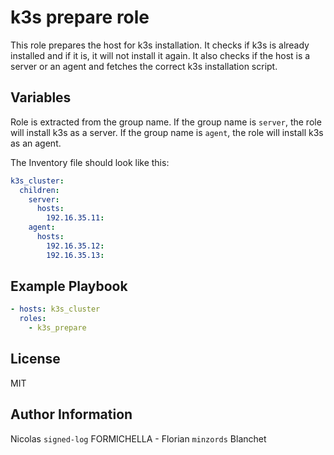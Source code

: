 # k3s prepare role

This role prepares the host for k3s installation. It checks if k3s is already installed and if it is, it will not install it again. It also checks if the host is a server or an agent and fetches the correct k3s installation script.

## Variables

Role is extracted from the group name. If the group name is `server`, the role will install k3s as a server. If the group name is `agent`, the role will install k3s as an agent.

The Inventory file should look like this:

```yaml
k3s_cluster:
  children:
    server:
      hosts:
        192.16.35.11:
    agent:
      hosts:
        192.16.35.12:
        192.16.35.13:
```

## Example Playbook

```yaml
- hosts: k3s_cluster
  roles:
    - k3s_prepare
```

## License

MIT

## Author Information

Nicolas `signed-log` FORMICHELLA - Florian `minzords` Blanchet